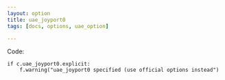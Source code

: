 ```yaml
---
layout: option
title: uae_joyport0
tags: [docs, options, uae_option]

---
```


Code:

    if c.uae_joyport0.explicit:
        f.warning("uae_joyport0 specified (use official options instead")
